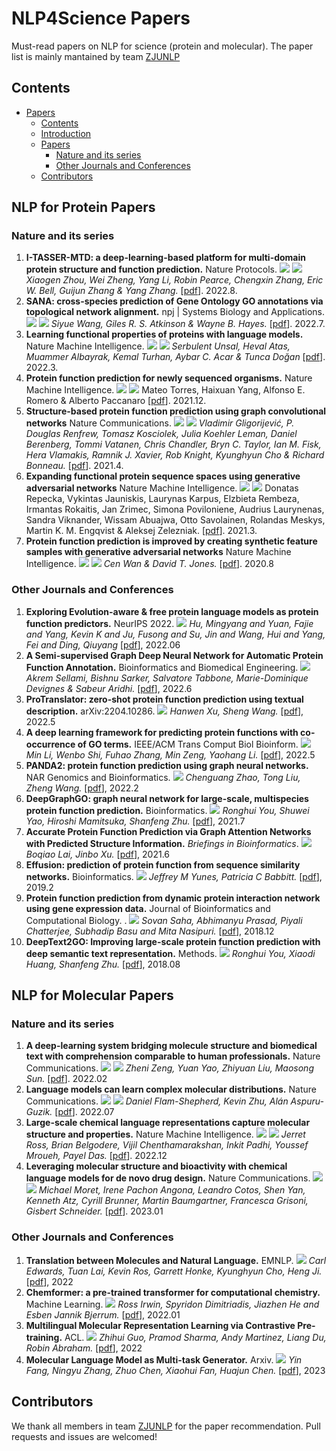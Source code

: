 # NLP4Science Papers

Must-read papers on NLP for science (protein and molecular). The paper list is mainly mantained by team [ZJUNLP](https://github.com/orgs/zjunlp/repositories)

## Contents

- [Papers](#papers)
  - [Contents](#contents)
  - [Introduction](#introduction)
  - [Papers](#papers)
    - [Nature and its series ](#nature)
    - [Other Journals and Conferences](#Others)
  - [Contributors](#other-contributors)




## NLP for Protein Papers

### Nature and its series  

1. **I-TASSER-MTD: a deep-learning-based platform for multi-domain protein structure and function  prediction.**  Nature Protocols. ![](https://img.shields.io/badge/13.491-blue) ![](https://img.shields.io/badge/Structure-red) *Xiaogen Zhou, Wei Zheng, Yang Li, Robin Pearce, Chengxin Zhang, Eric W. Bell, Guijun Zhang & Yang Zhang.* [[pdf](https://www.nature.com/articles/s41596-022-00728-0)].  2022.8. 
2. **SANA: cross-species prediction of Gene Ontology GO annotations via topological network alignment.**  npj | Systems Biology and Applications. ![](https://img.shields.io/badge/4.333-blue) ![](https://img.shields.io/badge/PPI-red) *Siyue Wang, Giles R. S. Atkinson & Wayne B. Hayes.* [[pdf](https://www.nature.com/articles/s41540-022-00232-x)].  2022.7. 
3. **Learning functional properties of proteins with language models.**  Nature Machine Intelligence. ![](https://img.shields.io/badge/16.649-blue) ![](https://img.shields.io/badge/PLM_models-red) *Serbulent Unsal, Heval Atas, Muammer Albayrak, Kemal Turhan, Aybar C. Acar & Tunca Doğan* [[pdf](https://www.nature.com/articles/s41540-022-00232-x)].  2022.3. 
4. **Protein function prediction for newly sequenced organisms.**  Nature Machine Intelligence. ![](https://img.shields.io/badge/16.649-blue) ![](https://img.shields.io/badge/label_propagation-red) Mateo Torres, Haixuan Yang, Alfonso E. Romero & Alberto Paccanaro [[pdf](https://www.nature.com/articles/s42256-021-00419-7)].  2021.12. 
5. **Structure-based protein function prediction using graph convolutional networks**  Nature Communications. ![](https://img.shields.io/badge/14.919-blue) ![](https://img.shields.io/badge/Structure-red) *Vladimir Gligorijević, P. Douglas Renfrew, Tomasz Kosciolek, Julia Koehler Leman, Daniel Berenberg, Tommi Vatanen, Chris Chandler, Bryn C. Taylor, Ian M. Fisk, Hera Vlamakis, Ramnik J. Xavier, Rob Knight, Kyunghyun Cho & Richard Bonneau.* [[pdf](https://www.nature.com/articles/s41467-021-23303-9)].  2021.4. 
6. **Expanding functional protein sequence spaces using generative adversarial networks**  Nature Machine Intelligence. ![](https://img.shields.io/badge/16.649-blue) ![](https://img.shields.io/badge/GAN-red) Donatas Repecka, Vykintas Jauniskis, Laurynas Karpus, Elzbieta Rembeza, Irmantas Rokaitis, Jan Zrimec, Simona Poviloniene, Audrius Laurynenas, Sandra Viknander, Wissam Abuajwa, Otto Savolainen, Rolandas Meskys, Martin K. M. Engqvist & Aleksej Zelezniak. [[pdf](https://www.nature.com/articles/s42256-021-00310-5)].  2021.3.
7. **Protein function prediction is improved by creating synthetic feature samples with generative adversarial networks**  Nature Machine Intelligence. ![](https://img.shields.io/badge/16.649-blue) ![](https://img.shields.io/badge/synthetic_feature-red) *Cen Wan & David T. Jones.* [[pdf](https://www.nature.com/articles/s42256-020-0222-1)].  2020.8

### Other Journals and Conferences

1. **Exploring Evolution-aware & free protein language models as protein function predictors.**  NeurIPS 2022. ![](https://img.shields.io/badge/PLMs-red) *Hu, Mingyang and Yuan, Fajie and Yang, Kevin K and Ju, Fusong and Su, Jin and Wang, Hui and Yang, Fei and Ding, Qiuyang*  [[pdf](https://openreview.net/pdf?id=U8k0QaBgXS)], 2022.06
2. **A Semi-supervised Graph Deep Neural Network for Automatic Protein Function Annotation.** Bioinformatics and Biomedical Engineering. ![](https://img.shields.io/badge/GNN-red) *Akrem Sellami, Bishnu Sarker, Salvatore Tabbone, Marie-Dominique Devignes & Sabeur Aridhi.* [[pdf](https://link.springer.com/chapter/10.1007/978-3-031-07802-6_14)], 2022.6
3. **ProTranslator: zero-shot protein function prediction using textual description.** arXiv:2204.10286.   ![](https://img.shields.io/badge/textual-red) *Hanwen Xu, Sheng Wang.* [[pdf](https://arxiv.org/abs/2204.10286)], 2022.5
4. **A deep learning framework for predicting protein functions with co-occurrence of GO terms.** IEEE/ACM Trans Comput Biol Bioinform.  ![](https://img.shields.io/badge/co_occurrence-red) *Min Li, Wenbo Shi, Fuhao Zhang, Min Zeng, Yaohang Li.*  [[pdf](https://pubmed.ncbi.nlm.nih.gov/35476573/)], 2022.5
5. **PANDA2: protein function prediction using graph neural networks.** NAR Genomics and Bioinformatics. ![](https://img.shields.io/badge/GNN-red) *Chenguang Zhao,  Tong Liu,  Zheng Wang.*  [[pdf](https://academic.oup.com/nargab/article/4/1/lqac004/6520105)], 2022.2
6. **DeepGraphGO: graph neural network for large-scale, multispecies protein function prediction.** Bioinformatics.  ![](https://img.shields.io/badge/GNN-red) *Ronghui You,  Shuwei Yao,  Hiroshi Mamitsuka,  Shanfeng Zhu.*  [[pdf](https://academic.oup.com/bioinformatics/article/37/Supplement_1/i262/6319663)], 2021.7
7. **Accurate Protein Function Prediction via Graph Attention Networks with Predicted Structure Information.**  *Briefings in Bioinformatics*. ![](https://img.shields.io/badge/GAN-red) *Boqiao Lai,  Jinbo Xu.*  [[pdf](https://www.biorxiv.org/content/10.1101/2021.06.16.448727v1)], 2021.6
8. **Effusion: prediction of protein function from sequence similarity networks.** Bioinformatics.  ![](https://img.shields.io/badge/PPI-red) *Jeffrey M Yunes,  Patricia C Babbitt.*  [[pdf](https://academic.oup.com/bioinformatics/article/35/3/442/5063404)], 2019.2
9. **Protein function prediction from dynamic protein interaction network using gene expression data.** Journal of Bioinformatics and Computational Biology. . ![](https://img.shields.io/badge/gene_expression-red) *Sovan Saha, Abhimanyu Prasad, Piyali Chatterjee, Subhadip Basu and Mita Nasipuri.*  [[pdf](https://www.worldscientific.com/doi/pdf/10.1142/S0219720019500252)], 2018.12
10. **DeepText2GO: Improving large-scale protein function prediction with deep semantic text representation.**  Methods. ![](https://img.shields.io/badge/semantic_text-red) *Ronghui You, Xiaodi Huang, Shanfeng Zhu.*  [[pdf](https://pubmed.ncbi.nlm.nih.gov/29883746/)], 2018.08

## NLP for Molecular Papers

### Nature and its series 

1. **A deep-learning system bridging molecule structure and biomedical text with comprehension comparable to human professionals.**  Nature Communications. ![](https://img.shields.io/badge/17.694-blue) ![](https://img.shields.io/badge/PLM_models-red) *Zheni Zeng, Yuan Yao, Zhiyuan Liu, Maosong Sun.* [[pdf](https://www.nature.com/articles/s41467-022-28494-3)].  2022.02
2. **Language models can learn complex molecular distributions.**  Nature Communications. ![](https://img.shields.io/badge/17.694-blue) ![](https://img.shields.io/badge/PLM_models-red) *Daniel Flam-Shepherd, Kevin Zhu, Alán Aspuru-Guzik.* [[pdf](https://www.nature.com/articles/s41467-022-30839-x)].  2022.07
3. **Large-scale chemical language representations capture molecular structure and properties.** Nature Machine Intelligence. ![](https://img.shields.io/badge/17.694-blue) ![](https://img.shields.io/badge/PLM_models-red) *Jerret Ross, Brian Belgodere, Vijil Chenthamarakshan, Inkit Padhi, Youssef Mroueh, Payel Das.* [[pdf](https://www.nature.com/articles/s42256-022-00580-7)].  2022.12
4. **Leveraging molecular structure and bioactivity with chemical language models for de novo drug design.** Nature Communications. ![](https://img.shields.io/badge/17.694-blue) ![](https://img.shields.io/badge/PLM_models-red) *Michael Moret, Irene Pachon Angona, Leandro Cotos, Shen Yan, Kenneth Atz, Cyrill Brunner, Martin Baumgartner, Francesca Grisoni, Gisbert Schneider.* [[pdf](https://www.nature.com/articles/s41467-022-35692-6)].  2023.01


### Other Journals and Conferences

1. **Translation between Molecules and Natural Language.**  EMNLP. ![](https://img.shields.io/badge/PLM_models-red) *Carl Edwards, Tuan Lai, Kevin Ros, Garrett Honke, Kyunghyun Cho, Heng Ji.*  [[pdf](https://arxiv.org/pdf/2204.11817.pdf)], 2022
2. **Chemformer: a pre-trained transformer for computational chemistry.**  Machine Learning. ![](https://img.shields.io/badge/PLM_models-red) *Ross Irwin, Spyridon Dimitriadis, Jiazhen He and Esben Jannik Bjerrum.* [[pdf](https://iopscience.iop.org/article/10.1088/2632-2153/ac3ffb)], 2022.01
3. **Multilingual Molecular Representation Learning via Contrastive Pre-training.** ACL. ![](https://img.shields.io/badge/PLM_models-red) *Zhihui Guo, Pramod Sharma, Andy Martinez, Liang Du, Robin Abraham.* [[pdf](https://aclanthology.org/2022.acl-long.242/)], 2022
4. **Molecular Language Model as Multi-task Generator.** Arxiv. ![](https://img.shields.io/badge/PLM_models-red) *Yin Fang, Ningyu Zhang, Zhuo Chen, Xiaohui Fan, Huajun Chen.* [[pdf](https://arxiv.org/abs/2301.11259)], 2023


## Contributors

 We thank all members in team [ZJUNLP](https://github.com/orgs/zjunlp/repositories) for the paper recommendation. Pull requests and issues are welcomed!
